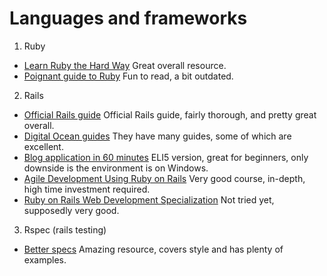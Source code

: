 # Languages and frameworks #
1. Ruby
 * [Learn Ruby the Hard Way](https://learnrubythehardway.org/book/) Great overall resource.
 * [Poignant guide to Ruby](https://poignant.guide/book/chapter-3.html) Fun to read, a bit outdated.
2. Rails
 * [Official Rails guide](https://guides.rubyonrails.org/getting_started.html) Official Rails guide, fairly thorough, and pretty great overall.
 * [Digital Ocean guides](https://www.digitalocean.com/community/tags/ruby-on-rails) They have many guides, some of which are excellent.
 * [Blog application in 60 minutes](https://www.youtube.com/watch?v=pPy0GQJLZUM) ELI5 version, great for beginners, only downside is the environment is on Windows.
 * [Agile Development Using Ruby on Rails](https://www.edx.org/professional-certificate/ucberkeleyx-agile-development-using-ruby-on-rails) Very good course, in-depth, high time investment required.
 * [Ruby on Rails Web Development Specialization](https://www.coursera.org/specializations/ruby-on-rails) Not tried yet, supposedly very good.
3. Rspec (rails testing)
 * [Better specs](http://www.betterspecs.org/#integration) Amazing resource, covers style and has plenty of examples.
